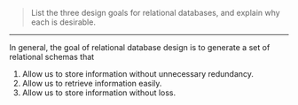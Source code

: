> List the three design goals for relational databases, and explain why each 
> is desirable. 

--------------------------------

In general, the goal of relational database design is to generate a set of 
relational schemas that 

1. Allow us to store information without unnecessary redundancy. 
2. Allow us to retrieve information easily. 
3. Allow us to store information without loss. 


